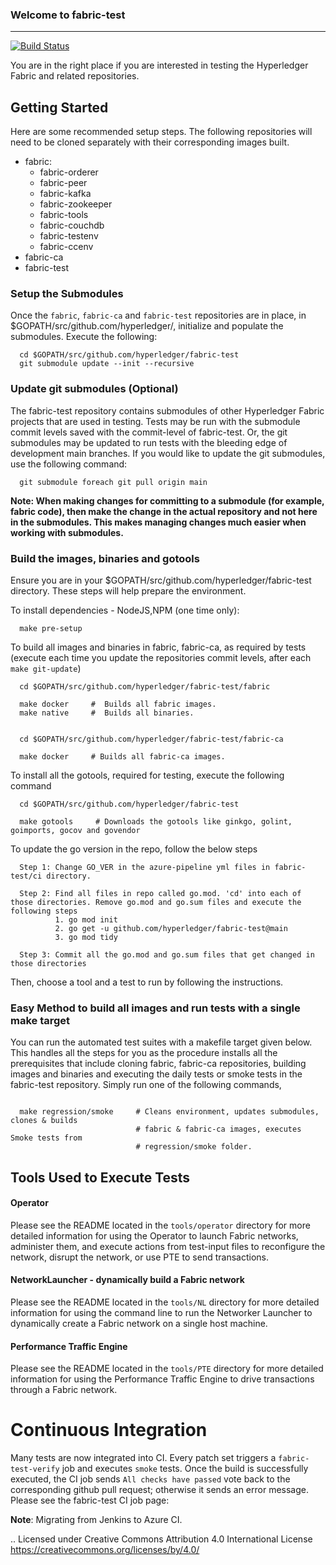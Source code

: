 ### Welcome to fabric-test
-------

[![Build Status](https://dev.azure.com/Hyperledger/Fabric-Test/_apis/build/status/Fabric-Test?branchName=main)](https://dev.azure.com/Hyperledger/Fabric-Test/_build/latest?definitionId=58&branchName=main)

You are in the right place if you are interested in testing the Hyperledger Fabric and related repositories.

## Getting Started
Here are some recommended setup steps.
The following repositories will need to be cloned separately with their corresponding images built.
* fabric:
    * fabric-orderer
    * fabric-peer
    * fabric-kafka
    * fabric-zookeeper
    * fabric-tools
    * fabric-couchdb
    * fabric-testenv
    * fabric-ccenv
* fabric-ca
* fabric-test

### Setup the Submodules
Once the `fabric`, `fabric-ca` and `fabric-test` repositories are in place, in $GOPATH/src/github.com/hyperledger/,
initialize and populate the submodules. Execute the following:
```
  cd $GOPATH/src/github.com/hyperledger/fabric-test
  git submodule update --init --recursive
```

### Update git submodules (Optional)
The fabric-test repository contains submodules of other Hyperledger Fabric projects that are used in testing.
Tests may be run with the submodule commit levels saved with the commit-level of fabric-test.
Or, the git submodules may be updated to run tests with the bleeding edge of development main branches.
If you would like to update the git submodules, use the following command:
```
  git submodule foreach git pull origin main
```
**Note: When making changes for committing to a submodule (for example, fabric code), then make the change in the actual repository and not here in the submodules. This makes managing changes much easier when working with submodules.**

### Build the images, binaries and gotools

Ensure you are in your $GOPATH/src/github.com/hyperledger/fabric-test directory. These steps will help prepare the environment.

To install dependencies - NodeJS,NPM (one time only):
```
  make pre-setup
```

To build all images and binaries in fabric, fabric-ca, as required by tests (execute each time you update the repositories commit levels, after each `make git-update`)

```
  cd $GOPATH/src/github.com/hyperledger/fabric-test/fabric

  make docker     #  Builds all fabric images.
  make native     #  Builds all binaries.


  cd $GOPATH/src/github.com/hyperledger/fabric-test/fabric-ca

  make docker     # Builds all fabric-ca images.

```

To install all the gotools, required for testing, execute the following command
```
  cd $GOPATH/src/github.com/hyperledger/fabric-test

  make gotools     # Downloads the gotools like ginkgo, golint, goimports, gocov and govendor
```

To update the go version in the repo, follow the below steps
```
  Step 1: Change GO_VER in the azure-pipeline yml files in fabric-test/ci directory.

  Step 2: Find all files in repo called go.mod. 'cd' into each of those directories. Remove go.mod and go.sum files and execute the following steps
          1. go mod init
          2. go get -u github.com/hyperledger/fabric-test@main
          3. go mod tidy

  Step 3: Commit all the go.mod and go.sum files that get changed in those directories
```

Then, choose a tool and a test to run by following the instructions.


### Easy Method to build all images and run tests with a single make target

You can run the automated test suites with a makefile target given below. This handles all the steps for you as the procedure installs all the prerequisites that include cloning fabric, fabric-ca repositories, building images and binaries and executing the daily tests or smoke tests in the fabric-test repository. Simply run one of the following commands,

```

  make regression/smoke     # Cleans environment, updates submodules, clones & builds
                            # fabric & fabric-ca images, executes Smoke tests from
                            # regression/smoke folder.

```

## Tools Used to Execute Tests

#### Operator
Please see the README located in the `tools/operator` directory for more detailed information for using the Operator to launch Fabric networks, administer them, and execute actions from test-input files to reconfigure the network, disrupt the network, or use PTE to send transactions.

#### NetworkLauncher - dynamically build a Fabric network
Please see the README located in the `tools/NL` directory for more detailed information for using the command line to run the Networker Launcher to dynamically create a Fabric network on a single host machine.

#### Performance Traffic Engine
Please see the README located in the `tools/PTE` directory for more detailed information for using the Performance Traffic Engine to drive transactions through a Fabric network.


# Continuous Integration

Many tests are now integrated into CI. Every patch set triggers a `fabric-test-verify` job and executes `smoke` tests. Once the build is successfully executed, the CI job sends `All checks have passed` vote back to the corresponding github pull request; otherwise it sends an error message. Please see the  fabric-test CI job page:

**Note**: Migrating from Jenkins to Azure CI.

.. Licensed under Creative Commons Attribution 4.0 International License
   https://creativecommons.org/licenses/by/4.0/

